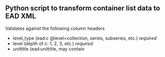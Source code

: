 ## Python script to transform container list data to EAD XML

Validates against the following column headers

* level_type (ead:c @level=collection, series, subseries, etc.) _required_
* level (depth of c: 1, 2, 3, etc.) _required_
* unittitle (ead:unittitle, may contain <title> elements)
* date (ead:unitdate)
* date_begin (ead:unitdate @normal before the /)
* date_end (ead:unitdate @normal after the /)
* box (value of ead:container with type=Box)
* folder (value of ead:container with type=Folder)
* digital_file (value of ead:container with type=Digital_file)
* oversize (value of ead:container with type=Oversize)
* instance_type (container @label value)
* general_note (ead:odd)
* accessrestrict (ead:accessrestrict)
* userestrict
* scopecontent
